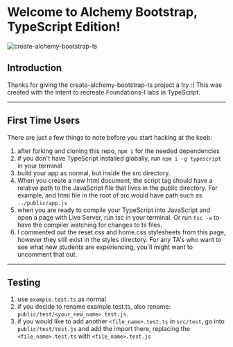 # Welcome to Alchemy Bootstrap, TypeScript Edition!

![create-alchemy-bootstrap-ts](https://media.giphy.com/media/kbOhTzWtB2jFuzQeEf/giphy.gif)
## Introduction
Thanks for giving the create-alchemy-bootstrap-ts project a try :) This was created with the intent to recreate Foundations-I labs in TypeScript.
***
## First Time Users
There are just a few things to note before you start hacking at the keeb:
1. after forking and cloning this repo, `npm i` for the needed dependencies
1. if you don't have TypeScript installed globally, run `npm i -g typescript` in your terminal
1. build your app as normal, but inside the src directory.
1. When you create a new html document, the script tag should have a relative path to the JavaScript file that lives in the public directory. For example, and html file in the root of src would have path such as `../public/app.js`
1. when you are ready to compile your TypeScript into JavaScript and open a page with Live Server, run tsc in your terminal. Or run `tsc -w` to have the compiler watching for changes to ts files.
1. I commented out the reset.css and home.css stylesheets from this page, however they still exist in the styles directory. For any TA's who want to see what new students are experiencing, you'll might want to uncomment that out.
****
## Testing
1. use `example.test.ts` as normal
1. if you decide to rename example.test.ts, also rename: `public/test/<your_new_name>.test.js`.
1. if you would like to add another `<file_name>.test.ts` in `src/test`, go into `public/test/test.js` and add the import there, replacing the `<file_name>.test.ts` with `<file_name>.test.js`
